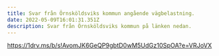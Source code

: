 ```yaml
---
title: Svar från Örnsköldsviks kommun angående vägbelastning.
date: 2022-05-09T16:01:31.351Z
description: Svar från Örnsköldsviks kommun på länken nedan.
---
```

<https://1drv.ms/b/s!AvomJK6GeQP9gbtD0wM5UdGz10SpOA?e=VRJoVX>